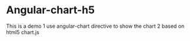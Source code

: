 # Angular-chart-h5


This is a demo
1 use angular-chart directive to show the chart
2 based on html5 chart.js
